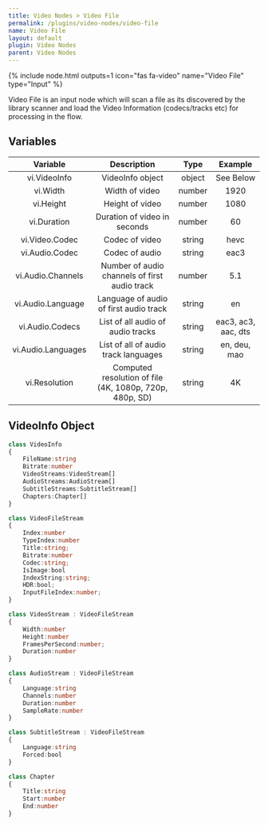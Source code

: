 ```yaml
---
title: Video Nodes > Video File
permalink: /plugins/video-nodes/video-file
name: Video File
layout: default
plugin: Video Nodes
parent: Video Nodes
---
```


{% include node.html outputs=1 icon="fas fa-video" name="Video File" type="Input" %}

Video File is an input node which will scan a file as its discovered by the library scanner and load the Video Information (codecs/tracks etc) for processing in the flow.

## Variables

| Variable | Description | Type | Example |
| :---: | :---: | :---: | :---: |
| vi.VideoInfo | VideoInfo object | object | See Below |
| vi.Width | Width of video | number | 1920 |
| vi.Height | Height of video | number | 1080 |
| vi.Duration | Duration of video in seconds | number | 60 |
| vi.Video.Codec | Codec of video | string | hevc |
| vi.Audio.Codec | Codec of audio | string | eac3 |
| vi.Audio.Channels | Number of audio channels of first audio track | number | 5.1 |
| vi.Audio.Language | Language of audio of first audio track | string | en |
| vi.Audio.Codecs | List of all audio of audio tracks | string | eac3, ac3, aac, dts |
| vi.Audio.Languages | List of all of audio track languages | string | en, deu, mao |
| vi.Resolution | Computed resolution of file (4K, 1080p, 720p, 480p, SD) | string | 4K |


## VideoInfo Object

```ts 
class VideoInfo
{
    FileName:string
    Bitrate:number
    VideoStreams:VideoStream[]
    AudioStreams:AudioStream[]
    SubtitleStreams:SubtitleStream[]
    Chapters:Chapter[]
}

class VideoFileStream
{
    Index:number
    TypeIndex:number
    Title:string;
    Bitrate:number
    Codec:string;
    IsImage:bool
    IndexString:string;
    HDR:bool;
    InputFileIndex:number;
}

class VideoStream : VideoFileStream
{
    Width:number
    Height:number
    FramesPerSecond:number;
    Duration:number
}

class AudioStream : VideoFileStream
{
    Language:string
    Channels:number
    Duration:number
    SampleRate:number
}

class SubtitleStream : VideoFileStream
{
    Language:string
    Forced:bool
}

class Chapter
{
    Title:string
    Start:number
    End:number
}
```